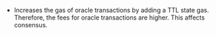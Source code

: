 * Increases the gas of oracle transactions by adding a TTL state gas. Therefore, the fees for oracle transactions are higher. This affects consensus.
